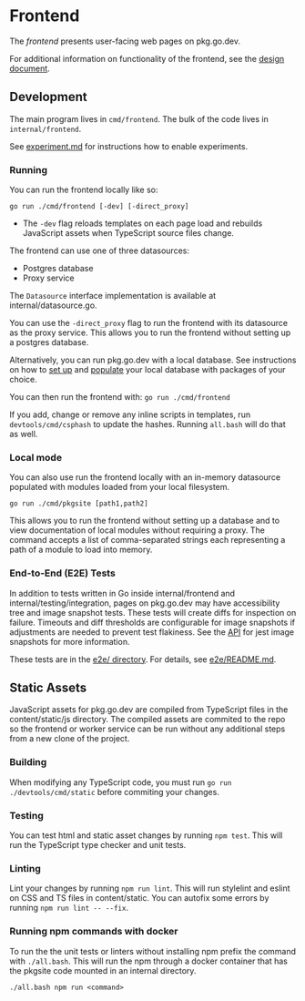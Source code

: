 # Frontend

The _frontend_ presents user-facing web pages on pkg.go.dev.

For additional information on functionality of the frontend, see the
[design document](design.md).

## Development

The main program lives in `cmd/frontend`. The bulk of the code lives in
`internal/frontend`.

See [experiment.md](experiment.md) for instructions how to enable experiments.

### Running

You can run the frontend locally like so:

    go run ./cmd/frontend [-dev] [-direct_proxy]

- The `-dev` flag reloads templates on each page load and rebuilds JavaScript
  assets when TypeScript source files change.

The frontend can use one of three datasources:

- Postgres database
- Proxy service

The `Datasource` interface implementation is available at internal/datasource.go.

You can use the `-direct_proxy` flag to run the frontend with its datasource as
the proxy service. This allows you to run the frontend without setting up a
postgres database.

Alternatively, you can run pkg.go.dev with a local database. See instructions
on how to [set up](postgres.md) and
[populate](worker.md#populating-data-locally-using-the-worker)
your local database with packages of your choice.

You can then run the frontend with: `go run ./cmd/frontend`

If you add, change or remove any inline scripts in templates, run
`devtools/cmd/csphash` to update the hashes. Running `all.bash`
will do that as well.

### Local mode

You can also use run the frontend locally with an in-memory datasource
populated with modules loaded from your local filesystem.

    go run ./cmd/pkgsite [path1,path2]

This allows you to run the frontend without setting up a database and to view
documentation of local modules without requiring a proxy. The command accepts a
list of comma-separated strings each representing a path of a module to load
into memory.

### End-to-End (E2E) Tests

In addition to tests written in Go inside internal/frontend and
internal/testing/integration, pages on pkg.go.dev may have accessibility tree
and image snapshot tests. These tests will create diffs for inspection on
failure. Timeouts and diff thresholds are configurable for image snapshots if
adjustments are needed to prevent test flakiness. See the
[API](https://github.com/americanexpress/jest-image-snapshot#%EF%B8%8F-api) for
jest image snapshots for more information.

These tests are in the [e2e/ directory](../e2e). For details, see
[e2e/README.md](../e2e/README.md).

## Static Assets

JavaScript assets for pkg.go.dev are compiled from TypeScript files in the
content/static/js directory. The compiled assets are commited to the repo so the
frontend or worker service can be run without any additional steps from a new
clone of the project.

### Building

When modifying any TypeScript code, you must run
`go run ./devtools/cmd/static` before commiting your changes.

### Testing

You can test html and static asset changes by running `npm test`.
This will run the TypeScript type checker and unit tests.

### Linting

Lint your changes by running `npm run lint`. This will run stylelint
and eslint on CSS and TS files in content/static. You can autofix some errors by
running `npm run lint -- --fix`.

### Running npm commands with docker

To run the the unit tests or linters without installing npm prefix the
command with `./all.bash`. This will run the npm through a docker
container that has the pkgsite code mounted in an internal directory.

`./all.bash npm run <command>`
